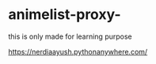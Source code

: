# animelist-proxy-
this is only made for learning purpose 


https://nerdiaayush.pythonanywhere.com/
